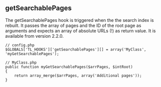 getSearchablePages
------------------

The getSearchablePages hook is triggered when the the search index is rebuilt. It passes the array of pages and the ID of the root page as arguments and expects an array of absolute URLs (!) as return value. It is available from version 2.2.0.

	// config.php
	$GLOBALS['TL_HOOKS']['getSearchablePages'][] = array('MyClass', 'myGetSearchablePages');
	 
	// MyClass.php
	public function myGetSearchablePages($arrPages, $intRoot)
	{
	    return array_merge($arrPages, array('Additional pages'));
	}
